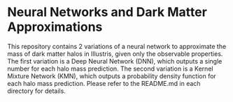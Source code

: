 # Neural Networks and Dark Matter Approximations

This repository contains 2 variations of a neural network to approximate the mass of dark matter halos in Illustris, given only the observable properties. The first variation is a Deep Neural Network (DNN), which outputs a single number for each halo mass prediction. The second variation is a Kernel Mixture Network (KMN), which outputs a probability density function for each halo mass prediction. Please refer to the README.md in each directory for details.  
